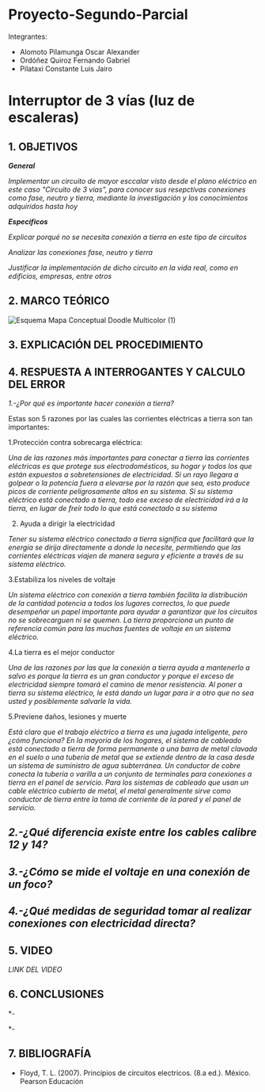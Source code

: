 # Proyecto-Segundo-Parcial
Integrantes:
- Alomoto Pilamunga Oscar Alexander
- Ordóñez Quiroz Fernando Gabriel
- Pilataxi Constante Luis Jairo

# Interruptor de 3 vías (luz de escaleras)

## 1. OBJETIVOS

***General***

*Implementar un circuito de mayor esccalar visto desde el plano eléctrico en este caso "Circuito de 3 vías", para conocer sus resepctivas conexiones como fase, neutro  y tierra, mediante la investigación y los conocimientos adquiridos hasta hoy*

***Especificos***

*Explicar porqué no se necesita conexión a tierra en este tipo de circuitos*

*Analizar las conexiones fase, neutro y tierra*

*Justificar la implementación de dicho circuito en la vida real, como en edificios, empresas, entre otros* 

## 2. MARCO TEÓRICO

![Esquema Mapa Conceptual Doodle Multicolor (1)](https://user-images.githubusercontent.com/116774906/212799677-06bfcfcf-44f6-4a8f-ad7a-53d35289bf44.png)


## 3. EXPLICACIÓN DEL PROCEDIMIENTO


## 4. RESPUESTA A INTERROGANTES Y CALCULO DEL ERROR

*1.-¿Por qué es importante hacer conexión a tierra?*

Estas son 5 razones por las cuales las corrientes eléctricas a tierra son tan importantes:

1.Protección contra sobrecarga eléctrica: 

*Una de las razones más importantes para conectar a tierra las corrientes eléctricas es que protege sus electrodomésticos, su hogar y todos los que están expuestos a sobretensiones de electricidad. Si un rayo llegara a golpear o la potencia fuera a elevarse por la razón que sea, esto produce picos de corriente peligrosamente altos en su sistema. Si su sistema eléctrico está conectado a tierra, todo ese exceso de electricidad irá a la tierra, en lugar de freír todo lo que está conectado a su sistema*

2. Ayuda a dirigir la electricidad

*Tener su sistema eléctrico conectado a tierra significa que facilitará que la energía se dirija directamente a donde la necesite, permitiendo que las corrientes eléctricas viajen de manera segura y eficiente a través de su sistema eléctrico.*

3.Estabiliza los niveles de voltaje

*Un sistema eléctrico con conexión a tierra también facilita la distribución de la cantidad potencia a todos los lugares correctos, lo que puede desempeñar un papel importante para ayudar a garantizar que los circuitos no se sobrecarguen ni se quemen. La tierra proporciona un punto de referencia común para las muchas fuentes de voltaje en un sistema eléctrico.*

4.La tierra es el mejor conductor

*Una de las razones por las que la conexión a tierra ayuda a mantenerlo a salvo es porque la tierra es un gran conductor y porque el exceso de electricidad siempre tomará el camino de menor resistencia. Al poner a tierra su sistema eléctrico, le está dando un lugar para ir a otro que no sea usted y posiblemente salvarle la vida.*

5.Previene daños, lesiones y muerte

*Está claro que el trabajo eléctrico a tierra es una jugada inteligente, pero ¿cómo funciona?
En la mayoría de los hogares, el sistema de cableado está conectado a tierra de forma permanente a una barra de metal clavada en el suelo o una tubería de metal que se extiende dentro de la casa desde un sistema de suministro de agua subterránea. Un conductor de cobre conecta la tubería o varilla a un conjunto de terminales para conexiones a tierra en el panel de servicio. Para los sistemas de cableado que usan un cable eléctrico cubierto de metal, el metal generalmente sirve como conductor de tierra entre la toma de corriente de la pared y el panel de servicio.*







*2.-¿Qué diferencia existe entre los cables calibre 12 y 14?*
- 
*3.-¿Cómo se mide el voltaje en una conexión de un foco?*
- 
*4.-¿Qué medidas de seguridad tomar al realizar conexiones con electricidad directa?* 
- 



## 5. VIDEO

*LINK DEL VIDEO*



## 6. CONCLUSIONES

*-

*-

## 7. BIBLIOGRAFÍA

- Floyd, T. L. (2007). Principios de circuitos electricos. (8.a ed.). México. Pearson Educación




